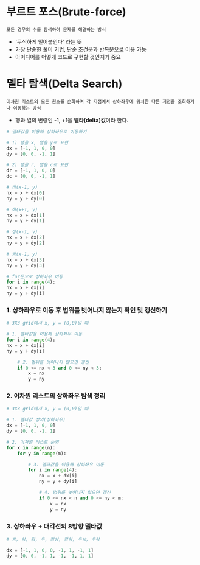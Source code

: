 # 부르트 포스(Brute-force)
    모든 경우의 수를 탐색하여 문제를 해결하는 방식

- '무식하게 밀어붙인다' 라는 뜻
- 가장 단순한 풀이 기법, 단순 조건문과 반복문으로 이용 가능
- 아이디어를 어떻게 코드로 구현할 것인지가 중요

# 델타 탐색(Delta Search)
    이차원 리스트의 모든 원소를 순회하며 각 지점에서 상하좌우에 위치한 다른 지점을 조회하거나 이동하는 방식
- 행과 열의 변량인 -1, +1을 **델타(delta)값**이라 한다.

```python
# 델타값을 이용해 상하좌우로 이동하기

# 1) 행을 x, 열을 y로 표현
dx = [-1, 1, 0, 0]
dy = [0, 0, -1, 1]

# 2) 행을 r, 열을 c로 표현
dr = [-1, 1, 0, 0]
dc = [0, 0, -1, 1]

# 상(x-1, y)
nx = x + dx[0]
ny = y + dy[0]

# 하(x+1, y)
nx = x + dx[1]
ny = y + dy[1]

# 상(x-1, y)
nx = x + dx[2]
ny = y + dy[2]

# 상(x-1, y)
nx = x + dx[3]
ny = y + dy[3]

# for문으로 상하좌우 이동
for i in range(4):
nx = x + dx[i]
ny = y + dy[i]
```

### 1. 상하좌우로 이동 후 범위를 벗어나지 않는지 확인 및 갱신하기
```python
# 3X3 grid에서 x, y = (0,0)일 때

# 1. 델타값을 이용해 상하좌우 이동
for i in range(4):
nx = x + dx[i]
ny = y + dy[i]

    # 2. 범위를 벗어나지 않으면 갱신
    if 0 <= nx < 3 and 0 <= ny < 3:
        x = nx
        y = ny
```

### 2. 이차원 리스트의 상하좌우 탐색 정리
```python
# 3X3 grid에서 x, y = (0,0)일 때

# 1. 델타값 정의(상하좌우)
dx = [-1, 1, 0, 0]
dy = [0, 0, -1, 1]

# 2. 이차원 리스트 순회
for x in range(n):
    for y in range(m):

        # 3. 델타값을 이용해 상하좌우 이동
        for i in range(4):
            nx = x + dx[i]
            ny = y + dy[i]

            # 4. 범위를 벗어나지 않으면 갱신
            if 0 <= nx < n and 0 <= ny < m:
                x = nx
                y = ny
```

### 3. 상하좌우 + 대각선의 8방향 델타값
```python
# 상, 하, 좌, 우, 좌상, 좌하, 우상, 우하

dx = [-1, 1, 0, 0, -1, 1, -1, 1]
dy = [0, 0, -1, 1, -1, -1, 1, 1]
```